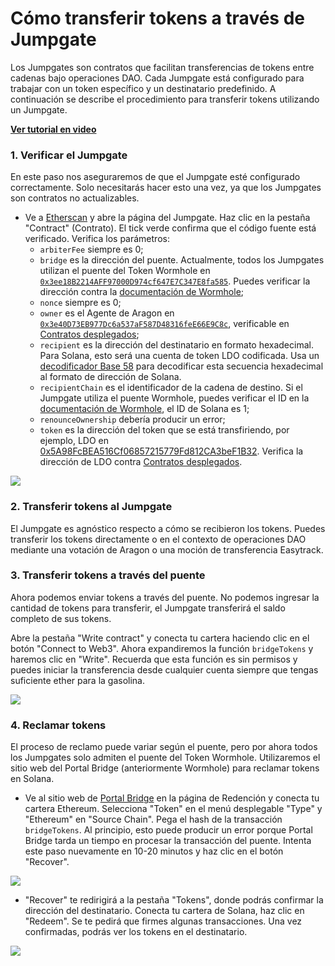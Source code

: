 # Cómo transferir tokens a través de Jumpgate

Los Jumpgates son contratos que facilitan transferencias de tokens entre cadenas bajo operaciones DAO. Cada Jumpgate está configurado para trabajar con un token específico y un destinatario predefinido. A continuación se describe el procedimiento para transferir tokens utilizando un Jumpgate.

[**Ver tutorial en video**](https://youtu.be/IqphF28aTUU)

### 1. Verificar el Jumpgate

En este paso nos aseguraremos de que el Jumpgate esté configurado correctamente. Solo necesitarás hacer esto una vez, ya que los Jumpgates son contratos no actualizables.

- Ve a [Etherscan](https://etherscan.io/) y abre la página del Jumpgate. Haz clic en la pestaña "Contract" (Contrato). El tick verde confirma que el código fuente está verificado. Verifica los parámetros:
  - `arbiterFee` siempre es 0;
  - `bridge` es la dirección del puente. Actualmente, todos los Jumpgates utilizan el puente del Token Wormhole en [`0x3ee18B2214AFF97000D974cf647E7C347E8fa585`](https://etherscan.io/address/0x3ee18B2214AFF97000D974cf647E7C347E8fa585). Puedes verificar la dirección contra la [documentación de Wormhole](https://book.wormhole.com/reference/contracts.html);
  - `nonce` siempre es 0;
  - `owner` es el Agente de Aragon en [`0x3e40D73EB977Dc6a537aF587D48316feE66E9C8c`](https://etherscan.io/address/0x3e40D73EB977Dc6a537aF587D48316feE66E9C8c), verificable en [Contratos desplegados](/deployed-contracts/#dao-contracts);
  - `recipient` es la dirección del destinatario en formato hexadecimal. Para Solana, esto será una cuenta de token LDO codificada. Usa un [decodificador Base 58](https://appdevtools.com/base58-encoder-decoder) para decodificar esta secuencia hexadecimal al formato de dirección de Solana.
  - `recipientChain` es el identificador de la cadena de destino. Si el Jumpgate utiliza el puente Wormhole, puedes verificar el ID en la [documentación de Wormhole](https://book.wormhole.com/reference/contracts.html), el ID de Solana es 1;
  - `renounceOwnership` debería producir un error;
  - `token` es la dirección del token que se está transfiriendo, por ejemplo, LDO en [0x5A98FcBEA516Cf06857215779Fd812CA3beF1B32](https://etherscan.io/address/0x5A98FcBEA516Cf06857215779Fd812CA3beF1B32). Verifica la dirección de LDO contra [Contratos desplegados](/deployed-contracts/#dao-contracts).

![](/img/jumpgates/read-contract.png)

### 2. Transferir tokens al Jumpgate

El Jumpgate es agnóstico respecto a cómo se recibieron los tokens. Puedes transferir los tokens directamente o en el contexto de operaciones DAO mediante una votación de Aragon o una moción de transferencia Easytrack.

### 3. Transferir tokens a través del puente

Ahora podemos enviar tokens a través del puente. No podemos ingresar la cantidad de tokens para transferir, el Jumpgate transferirá el saldo completo de sus tokens.

Abre la pestaña "Write contract" y conecta tu cartera haciendo clic en el botón "Connect to Web3". Ahora expandiremos la función `bridgeTokens` y haremos clic en "Write". Recuerda que esta función es sin permisos y puedes iniciar la transferencia desde cualquier cuenta siempre que tengas suficiente ether para la gasolina.

![](/img/jumpgates/write-contract.png)

### 4. Reclamar tokens

El proceso de reclamo puede variar según el puente, pero por ahora todos los Jumpgates solo admiten el puente del Token Wormhole. Utilizaremos el sitio web del Portal Bridge (anteriormente Wormhole) para reclamar tokens en Solana.

- Ve al sitio web de [Portal Bridge](https://www.portalbridge.com/#/redeem) en la página de Redención y conecta tu cartera Ethereum. Selecciona "Token" en el menú desplegable "Type" y "Ethereum" en "Source Chain". Pega el hash de la transacción `bridgeTokens`. Al principio, esto puede producir un error porque Portal Bridge tarda un tiempo en procesar la transacción del puente. Intenta este paso nuevamente en 10-20 minutos y haz clic en el botón "Recover".

![](/img/jumpgates/recover.png)

- "Recover" te redirigirá a la pestaña "Tokens", donde podrás confirmar la dirección del destinatario. Conecta tu cartera de Solana, haz clic en "Redeem". Se te pedirá que firmes algunas transacciones. Una vez confirmadas, podrás ver los tokens en el destinatario.

![](/img/jumpgates/redeem.png)